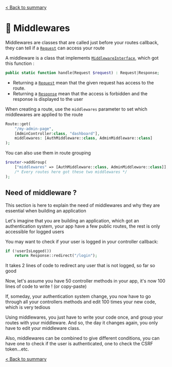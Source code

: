 [< Back to summary](../README.md)

# 🚦 Middlewares

Middlewares are classes that are called just before your routes callback, they can tell if a [`Request`](../../Classes/Http/Request.php) can access your route

A middleware is a class that implements [`MiddlewareInterface`](../../Classes/Web/MiddlewareInterface.php),
which got this function :

```php
public static function handle(Request $request) : Request|Response;
```

- Returning a [`Request`](../../Classes/Http/Request.php) mean that the given request has access to the route.
- Returning a [`Response`](../../Classes/Http/Response.php) mean that the access is forbidden and the response is displayed to the user

When creating a route, use the `middlewares` parameter to set which middlewares are applied to the route

```php
Route::get(
    "/my-admin-page",
    [AdminController:class, "dashboard"],
    middlewares: [AuthMiddleware::class, AdminMiddleware::class]
);
```

You can also use them in route grouping

```php
$router->addGroup(
    ["middlewares" => [AuthMiddleware::class, AdminMiddleware::class]],
    /* Every routes here got these two middlewares */
);
```

## Need of middleware ?

This section is here to explain the need of middlewares and why they are essential when building an application

Let's imagine that you are building an application, which got an authentication system, your app have a few public routes, the rest is only accessible for logged users

You may want to check if your user is logged in your controller callback:
```php
if (!userIsLogged())
    return Response::redirect("/login");
```

It takes 2 lines of code to redirect any user that is not logged, so far so good

Now, let's assume you have 50 controller methods in your app, it's now 100 lines of code to write ! (or copy-paste)

If, someday, your authentication system change, you now have to go through all your controllers methods and edit 100 times your new code, which is very tedious

Using middlewares, you just have to write your code once, and group your routes with your middleware. And so, the day it changes again, you only have to edit your middleware class.

Also, middlewares can be combined to give different conditions, you can have one to check if the user is authenticated, one to check the CSRF token...etc.

[< Back to summary](../README.md)